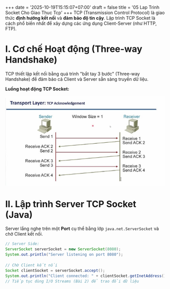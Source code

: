 +++
date = '2025-10-19T15:15:07+07:00'
draft = false
title = '05 Lap Trinh Socket Cho Giao Thuc Tcp'
+++
TCP (Transmission Control Protocol) là giao thức **định hướng kết nối** và **đảm bảo độ tin cậy**. Lập trình TCP Socket là cách phổ biến nhất để xây dựng các ứng dụng Client-Server (như HTTP, FTP).

# I. Cơ chế Hoạt động (Three-way Handshake)
TCP thiết lập kết nối bằng quá trình "bắt tay 3 bước" (Three-way Handshake) để đảm bảo cả Client và Server sẵn sàng truyền dữ liệu.

**Luồng hoạt động TCP Socket:**

![Luồng hoạt động của TCP Socket](bai5.png)

# II. Lập trình Server TCP Socket (Java)
Server lắng nghe trên một **Port** cụ thể bằng lớp `java.net.ServerSocket` và chờ Client kết nối.

```java
// Server Side:
ServerSocket serverSocket = new ServerSocket(8080);
System.out.println("Server listening on port 8080");

// Chờ Client kết nối
Socket clientSocket = serverSocket.accept(); 
System.out.println("Client connected: " + clientSocket.getInetAddress());
// Tiếp tục dùng I/O Streams (Bài 2) để trao đổi dữ liệu